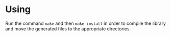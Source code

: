 # Using

Run the command `make` and then `make install` in order to compile the library and move the generated files to the appropriate directories.